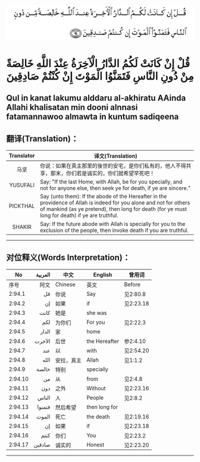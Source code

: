 ![002:094](images/002_094.gif)

#  قُلْ إِنْ كَانَتْ لَكُمُ الدَّارُ الْآخِرَةُ عِنْدَ اللَّهِ خَالِصَةً مِنْ دُونِ النَّاسِ فَتَمَنَّوُا الْمَوْتَ إِنْ كُنْتُمْ صَادِقِينَ 

## Qul in kanat lakumu alddaru al-akhiratu AAinda Allahi khalisatan min dooni alnnasi fatamannawoo almawta in kuntum sadiqeena

## 翻译(Translation)：

| Translator | 译文(Translation)                                            |
|:----------:| ------------------------------------------------------------ |
| 马坚       | 你说：如果在真主那里的後世的安宅，是你们私有的，他人不得共享，那末，你们若是诚实的，你们就希望早死吧！ |
| YUSUFALI   | Say: "If the last Home, with Allah, be for you specially, and not for anyone else, then seek ye for death, if ye are sincere." |
| PICKTHAL   | Say (unto them): If the abode of the Hereafter in the providence of Allah is indeed for you alone and not for others of mankind (as ye pretend), then long for death (for ye must long for death) if ye are truthful. |
| SHAKIR     | Say: If the future abode with Allah is specially for you to the exclusion of the people, then invoke death if you are truthful. |

---

## 对位释义(Words Interpretation)：

| No      | العربية | 中文       | English       | 曾用词    |
| ------- | ------: | ---------- | ------------- | --------- |
| 序号    |    阿文 | Chinese    | 英文          | Before    |
| 2:94.1  |      قل | 你说       | Say           | 见2:80.8  |
| 2:94.2  |      إن | 如果       | if            | 见2:23.18 |
| 2:94.3  |    كانت | 她是       | she was       |           |
| 2:94.4  |     لكم | 为你们     | For you       | 见2:22.3  |
| 2:94.5  |   الدار | 家         | home          |           |
| 2:94.6  |  الآخرت | 后世       | the Hereafter | 参2:4.10  |
| 2:94.7  |     عند | 以         | with          | 见2:54.20 |
| 2:94.8  |    الله | 安拉，真主 | Allah         | 见1:1.2   |
| 2:94.9  |   خالصة | 特别       | specially     |           |
| 2:94.10 |      من | 从         | from          | 见2:4.8   |
| 2:94.11 |     دون | 之外       | Without       | 见2:23.16 |
| 2:94.12 |   الناس | 人         | People        | 见2:8.2   |
| 2:94.13 |  فتمنوا | 然后希望   | then long for |           |
| 2:94.14 |   الموت | 死亡       | the death     | 见2:19.16 |
| 2:94.15 |      إن | 如果       | if            | 见2:23.18 |
| 2:94.16 |    كنتم | 你们       | You           | 见2:23.2  |
| 2:94.17 |  صادقين | 诚实的     | Honest        | 见2:23.20 |

---
